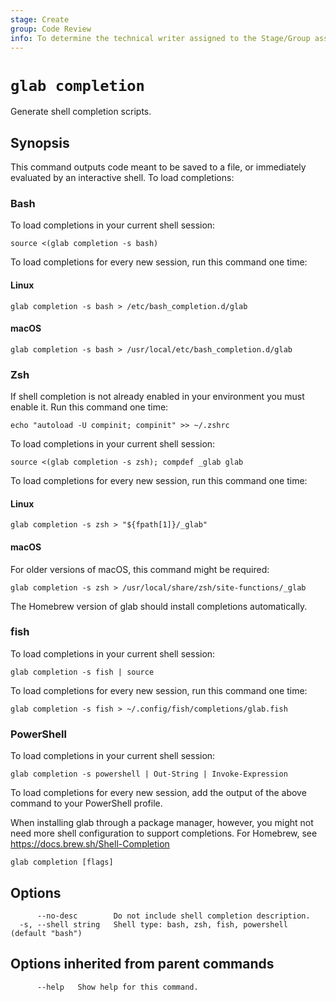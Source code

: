 ```yaml
---
stage: Create
group: Code Review
info: To determine the technical writer assigned to the Stage/Group associated with this page, see https://about.gitlab.com/handbook/product/ux/technical-writing/#assignments
---
```


<!--
This documentation is auto generated by a script.
Please do not edit this file directly. Run `make gen-docs` instead.
-->

# `glab completion`

Generate shell completion scripts.

## Synopsis

This command outputs code meant to be saved to a file, or immediately
evaluated by an interactive shell. To load completions:

### Bash

To load completions in your current shell session:

```plaintext
source <(glab completion -s bash)
```

To load completions for every new session, run this command one time:

#### Linux

```plaintext
glab completion -s bash > /etc/bash_completion.d/glab
```

#### macOS

```plaintext
glab completion -s bash > /usr/local/etc/bash_completion.d/glab
```

### Zsh

If shell completion is not already enabled in your environment you must
enable it. Run this command one time:

```plaintext
echo "autoload -U compinit; compinit" >> ~/.zshrc
```

To load completions in your current shell session:

```plaintext
source <(glab completion -s zsh); compdef _glab glab
```

To load completions for every new session, run this command one time:

#### Linux

```plaintext
glab completion -s zsh > "${fpath[1]}/_glab"
```

#### macOS

For older versions of macOS, this command might be required:

```plaintext
glab completion -s zsh > /usr/local/share/zsh/site-functions/_glab
```

The Homebrew version of glab should install completions automatically.

### fish

To load completions in your current shell session:

```plaintext
glab completion -s fish | source
```

To load completions for every new session, run this command one time:

```plaintext
glab completion -s fish > ~/.config/fish/completions/glab.fish
```

### PowerShell

To load completions in your current shell session:

```plaintext
glab completion -s powershell | Out-String | Invoke-Expression
```

To load completions for every new session, add the output of the above command
to your PowerShell profile.

When installing glab through a package manager, however, you might not need
more shell configuration to support completions.
For Homebrew, see <https://docs.brew.sh/Shell-Completion>

```plaintext
glab completion [flags]
```

## Options

```plaintext
      --no-desc        Do not include shell completion description.
  -s, --shell string   Shell type: bash, zsh, fish, powershell (default "bash")
```

## Options inherited from parent commands

```plaintext
      --help   Show help for this command.
```

